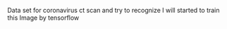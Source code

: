 Data set for coronavirus ct scan and try to recognize
I will started to train this Image by tensorflow
